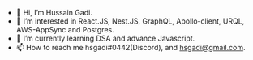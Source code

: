 - 👋 Hi, I’m Hussain Gadi.
- 👀 I’m interested in React.JS, Nest.JS, GraphQL, Apollo-client, URQL, AWS-AppSync and Postgres.
- 🌱 I’m currently learning DSA and advance Javascript.
- 📫 How to reach me hsgadi#0442(Discord), and hsgadi@gmail.com.

<!---
hsgadi/hsgadi is a ✨ special ✨ repository because its `README.md` (this file) appears on your GitHub profile.
You can click the Preview link to take a look at your changes.
--->
